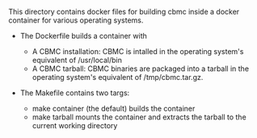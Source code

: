 This directory contains docker files for building cbmc inside a docker
container for various operating systems.

* The Dockerfile builds a container with
    * A CBMC installation: CBMC is intalled in the operating system's
      equivalent of /usr/local/bin
    * A CBMC tarball: CBMC binaries are packaged into a tarball in the
      operating system's equivalent of /tmp/cbmc.tar.gz.

* The Makefile contains two targs:
    * make container (the default) builds the container
    * make tarball mounts the container and extracts the tarball to the
      current working directory
